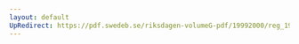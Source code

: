 ```yaml
---
layout: default
UpRedirect: https://pdf.swedeb.se/riksdagen-volumeG-pdf/19992000/reg_19992000/reg_19992000_0006.pdf
---
```

